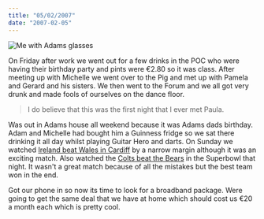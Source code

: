 ```yaml
---
title: "05/02/2007"
date: "2007-02-05"
---
```

![Me with Adams glasses](/images/Me.jpg "Me with Adams glasses")

On Friday after work we went out for a few drinks in the POC who were having their birthday party and pints were &euro;2.80 so it was class. After meeting up with Michelle we went over to the Pig and met up with Pamela and Gerard and his sisters. We then went to the Forum and we all got very drunk and made fools of ourselves on the dance floor.
> I do believe that this was the first night that I ever met Paula.

Was out in Adams house all weekend because it was Adams dads birthday. Adam and Michelle had bought him a Guinness fridge so we sat there drinking it all day whilst playing Guitar Hero and darts. On Sunday we watched [Ireland beat Wales in Cardiff](http://www.rte.ie/sport/rugby/2007/0204/ireland1.html) by a narrow margin although it was an exciting match. Also watched the [Colts beat the Bears](http://www.rte.ie/sport/2007/0205/superbowl.html) in the Superbowl that night. It wasn't a great match because of all the mistakes but the best team won in the end.

Got our phone in so now its time to look for a broadband package. Were going to get the same deal that we have at home which should cost us &euro;20 a month each which is pretty cool.